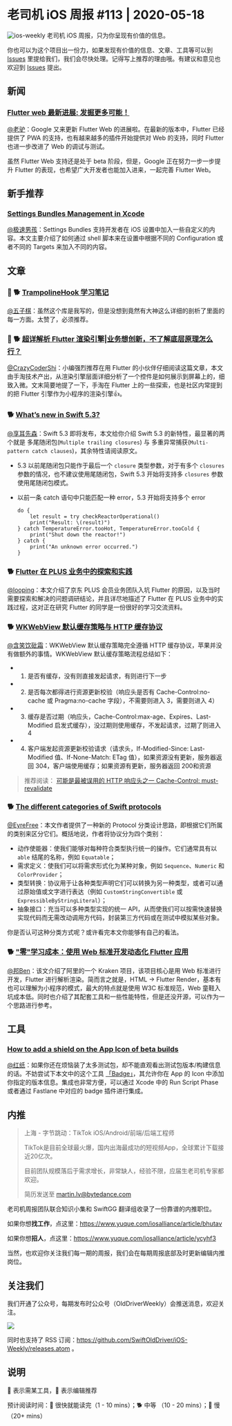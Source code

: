 # 老司机 iOS 周报 #113 | 2020-05-18

![ios-weekly](https://github.com/SwiftOldDriver/iOS-Weekly/blob/master/assets/ios-weekly.png?raw=true)
老司机 iOS 周报，只为你呈现有价值的信息。

你也可以为这个项目出一份力，如果发现有价值的信息、文章、工具等可以到 [Issues](https://github.com/SwiftOldDriver/iOS-Weekly/issues) 里提给我们，我们会尽快处理。记得写上推荐的理由哦。有建议和意见也欢迎到 [Issues](https://github.com/SwiftOldDriver/iOS-Weekly/issues) 提出。

## 新闻

### [Flutter web 最新进展: 发掘更多可能！](https://mp.weixin.qq.com/s/NGqF2OTvsV1A2KLiMXE2PQ)

[@老驴](https://www.weibo.com/6090610445)：Google 又来更新 Flutter Web 的进展啦。在最新的版本中，Flutter 已经提供了 PWA 的支持，也有越来越多的插件开始提供对 Web 的支持，同时 Flutter 也进一步改进了 Web 的调试与测试。

虽然 Flutter Web 支持还是处于 beta 阶段，但是，Google 正在努力一步一步提升 Flutter 的表现，也希望广大开发者也能加入进来，一起完善 Flutter Web。

## 新手推荐

### [Settings Bundles Management in Xcode](https://swiftsenpai.com/xcode/settings-bundles-management/)

[@极速男孩](https://github.com/ztlyyznf001)：Settings Bundles 支持开发者在 iOS 设置中加入一些自定义的内容。本文主要介绍了如何通过 shell 脚本来在设置中根据不同的 Configuration 或者不同的 Targets 来加入不同的内容。


## 文章

### 🌟 🐕 [TrampolineHook 学习笔记](https://blog.dianqk.org/2020/05/11/trampolinehook-study-notes/)

[@五子棋](https://github.com/satanwoo)：虽然这个库是我写的，但是没想到竟然有大神这么详细的剖析了里面的每一方面。太赞了，必须推荐。

### 🌟 🐕 [超详解析 Flutter 渲染引擎|业务想创新，不了解底层原理怎么行？](https://mp.weixin.qq.com/s/xxdgoEBIC3Bg4OCOZcm-aQ)

[@CrazyCoderShi](https://github.com/CrazyCoderShi)：小编强烈推荐在用 Flutter 的小伙伴仔细阅读这篇文章，本文由手淘技术产出，从渲染引擎层面详细分析了一个控件是如何展示到屏幕上的，细致入微。文末简要地提了一下，手淘在 Flutter 上的一些探索，也是社区内常提到的把 Flutter 引擎作为小程序的渲染引擎👍。

### 🐕 [What’s new in Swift 5.3?](https://www.hackingwithswift.com/articles/218/whats-new-in-swift-5-3)

[@享耳先森](https://github.com/iblacksun)：Swift 5.3 即将发布，本文给你介绍 Swift 5.3 的新特性，最显著的两个就是 多尾随闭包(`Multiple trailing closures`) 与 多重异常捕获(`Multi-pattern catch clauses`)，其余特性请阅读原文。

- 5.3 以前尾随闭包只能作于最后一个 `closure` 类型参数，对于有多个 `closures` 参数的情况，也不建议使用尾随闭包，Swift 5.3 开始将支持多 `closures` 参数使用尾随闭包模式。
- 以前一条 catch 语句中只能匹配一种 error，5.3 开始将支持多个 error

    ```
    do {
        let result = try checkReactorOperational()
        print("Result: \(result)")
    } catch TemperatureError.tooHot, TemperatureError.tooCold {
        print("Shut down the reactor!")
    } catch {
        print("An unknown error occurred.")
    }
    ```

### 🐕 [Flutter 在 PLUS 业务中的探索和实践](https://mp.weixin.qq.com/s/eJxmeAJ0ljmbPbgNVkGttQ)

[@looping](https://github.com/looping)：本文介绍了京东 PLUS 会员业务团队入坑 Flutter 的原因，以及当时需要探索和解决的问题调研结论，并且详尽地描述了 Flutter 在 PLUS 业务中的实践过程，这对正在研究 Flutter 的同学是一份很好的学习交流资料。


### 🐕 [WKWebView 默认缓存策略与 HTTP 缓存协议](https://juejin.im/post/5df75e3a6fb9a016266459da)

[@含笑饮砒霜](https://weibo.com/chinafishnews/)：WKWebView 默认缓存策略完全遵循 HTTP 缓存协议，苹果并没有做额外的事情。WKWebView 默认缓存策略流程总结如下：

 * 1. 是否有缓存，没有则直接发起请求，有则进行下一步
 * 2. 是否每次都得进行资源更新校验（响应头是否有 Cache-Control:no-cache 或 Pragma:no-cache 字段），不需要则进入 3，需要则进入 4）
 * 3. 缓存是否过期（响应头，Cache-Control:max-age、Expires、Last-Modified 启发式缓存），没过期则使用缓存，不发起请求，过期了则进入 4
 * 4. 客户端发起资源更新校验请求（请求头，If-Modified-Since: Last-Modified 值、If-None-Match: ETag 值），如果资源没有更新，服务器返回 304，客户端使用缓存；如果资源有更新，服务器返回 200和资源
 

> 推荐阅读： [可能是最被误用的 HTTP 响应头之一 Cache-Control: must-revalidate](https://zhuanlan.zhihu.com/p/60357719)

### 🐕 [The different categories of Swift protocols](https://www.swiftbysundell.com/articles/different-categories-of-swift-protocols/)

[@EyreFree](https://github.com/EyreFree)：本文作者提供了一种新的 Protocol 分类设计思路，即根据它们所属的类别来区分它们。概括地说，作者将协议分为四个类别：

- 动作使能器：使我们能够对每种符合类型执行统一的操作。它们通常具有以 `able` 结尾的名称，例如 `Equatable`；
- 需求定义：使我们可以将需求形式化为某种对象，例如 `Sequence`、`Numeric` 和 `ColorProvider`；
- 类型转换：协议用于让各种类型声明它们可以转换为另一种类型，或者可以通过原始值或文字进行表达（例如 `CustomStringConvertible` 或 `ExpressibleByStringLiteral`）；
- 抽象接口：充当可以多种类型实现的统一 API，从而使我们可以按需快速替换实现代码而无需改动调用方代码，封装第三方代码或在测试中模拟某些对象。

你是否认可这种分类方式呢？或许看完本文你能够有自己的看法。

### 🐕 ["零"学习成本：使用 Web 标准开发动态化 Flutter 应用](https://mp.weixin.qq.com/s/57CprMfvTtIeq6AdgcDdcw)

[@邦Ben](https:weibo.com/linwenbang)：该文介绍了阿里的一个 Kraken 项目，该项目核心是用 Web 标准进行开发，Flutter 进行解析渲染。简而言之就是，HTML -> Flutter Render，基本有也可以理解为小程序的模式，最大的特点就是使用 W3C 标准规范，Web 童鞋入坑成本低。同时也介绍了其配套工具和一些性能特性，但是还没开源，可以作为一个思路进行参考。


## 工具

### [How to add a shield on the App Icon of beta builds](https://diamantidis.github.io/2020/05/10/add-shield-on-the-app-icon-of-beta-builds)

[@红纸](https://github.com/nianran)：如果你还在烦恼装了太多测试包，却不能直观看出测试包版本/构建信息的话。不妨尝试下本文中的这个工具 [「Badge」](https://rubygems.org/gems/badge/versions/0.8.5)，其允许你在 App 的 Icon 中添加你指定的版本信息。集成也非常方便，可以通过 Xcode 中的 Run Script Phase 或者通过 Fastlane 中对应的 badge 插件进行集成。

## 内推

> 上海 - 字节跳动：TikTok iOS/Android/前端/后端工程师
>
> TikTok是目前全球最火爆，国内出海最成功的短视频App，全球累计下载接近20亿次。
>
> 目前团队规模落后于需求增长，非常缺人，经验不限，应届生老司机专家都欢迎。
>
> 简历发送至 martin.lv@bytedance.com

老司机周报团队联合知识小集和 SwiftGG 翻译组收录了一份靠谱的内推职位。

如果你想**找工作**，点这里：https://www.yuque.com/iosalliance/article/bhutav

如果你想**招人**，点这里：https://www.yuque.com/iosalliance/article/ycyhf3

当然，也欢迎你关注我们每一期的周报，我们会在每期周报底部及时更新编辑内推岗位。

## 关注我们

我们开通了公众号，每期发布时公众号（OldDriverWeekly）会推送消息，欢迎关注。

![](https://github.com/SwiftOldDriver/iOS-Weekly/blob/master/assets/qrcode_for_wechat.jpg?raw=true)

同时也支持了 RSS 订阅：https://github.com/SwiftOldDriver/iOS-Weekly/releases.atom 。

## 说明

🚧 表示需某工具，🌟 表示编辑推荐

预计阅读时间：🐎 很快就能读完（1 - 10 mins）；🐕 中等 （10 - 20 mins）；🐢 慢（20+ mins）

